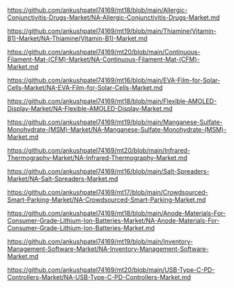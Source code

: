 <p><a href="https://github.com/ankushpatel74169/mt18/blob/main/Allergic-Conjunctivitis-Drugs-Market/NA-Allergic-Conjunctivitis-Drugs-Market.md">https://github.com/ankushpatel74169/mt18/blob/main/Allergic-Conjunctivitis-Drugs-Market/NA-Allergic-Conjunctivitis-Drugs-Market.md</a></p><p><a href="https://github.com/ankushpatel74169/mt19/blob/main/Thiamine(Vitamin-B1)-Market/NA-Thiamine(Vitamin-B1)-Market.md">https://github.com/ankushpatel74169/mt19/blob/main/Thiamine(Vitamin-B1)-Market/NA-Thiamine(Vitamin-B1)-Market.md</a></p><p><a href="https://github.com/ankushpatel74169/mt20/blob/main/Continuous-Filament-Mat-(CFM)-Market/NA-Continuous-Filament-Mat-(CFM)-Market.md">https://github.com/ankushpatel74169/mt20/blob/main/Continuous-Filament-Mat-(CFM)-Market/NA-Continuous-Filament-Mat-(CFM)-Market.md</a></p><p><a href="https://github.com/ankushpatel74169/mt16/blob/main/EVA-Film-for-Solar-Cells-Market/NA-EVA-Film-for-Solar-Cells-Market.md">https://github.com/ankushpatel74169/mt16/blob/main/EVA-Film-for-Solar-Cells-Market/NA-EVA-Film-for-Solar-Cells-Market.md</a></p><p><a href="https://github.com/ankushpatel74169/mt18/blob/main/Flexible-AMOLED-Display-Market/NA-Flexible-AMOLED-Display-Market.md">https://github.com/ankushpatel74169/mt18/blob/main/Flexible-AMOLED-Display-Market/NA-Flexible-AMOLED-Display-Market.md</a></p><p><a href="https://github.com/ankushpatel74169/mt19/blob/main/Manganese-Sulfate-Monohydrate-(MSM)-Market/NA-Manganese-Sulfate-Monohydrate-(MSM)-Market.md">https://github.com/ankushpatel74169/mt19/blob/main/Manganese-Sulfate-Monohydrate-(MSM)-Market/NA-Manganese-Sulfate-Monohydrate-(MSM)-Market.md</a></p><p><a href="https://github.com/ankushpatel74169/mt20/blob/main/Infrared-Thermography-Market/NA-Infrared-Thermography-Market.md">https://github.com/ankushpatel74169/mt20/blob/main/Infrared-Thermography-Market/NA-Infrared-Thermography-Market.md</a></p><p><a href="https://github.com/ankushpatel74169/mt16/blob/main/Salt-Spreaders-Market/NA-Salt-Spreaders-Market.md">https://github.com/ankushpatel74169/mt16/blob/main/Salt-Spreaders-Market/NA-Salt-Spreaders-Market.md</a></p><p><a href="https://github.com/ankushpatel74169/mt17/blob/main/Crowdsourced-Smart-Parking-Market/NA-Crowdsourced-Smart-Parking-Market.md">https://github.com/ankushpatel74169/mt17/blob/main/Crowdsourced-Smart-Parking-Market/NA-Crowdsourced-Smart-Parking-Market.md</a></p><p><a href="https://github.com/ankushpatel74169/mt18/blob/main/Anode-Materials-For-Consumer-Grade-Lithium-Ion-Batteries-Market/NA-Anode-Materials-For-Consumer-Grade-Lithium-Ion-Batteries-Market.md">https://github.com/ankushpatel74169/mt18/blob/main/Anode-Materials-For-Consumer-Grade-Lithium-Ion-Batteries-Market/NA-Anode-Materials-For-Consumer-Grade-Lithium-Ion-Batteries-Market.md</a></p><p><a href="https://github.com/ankushpatel74169/mt19/blob/main/Inventory-Management-Software-Market/NA-Inventory-Management-Software-Market.md">https://github.com/ankushpatel74169/mt19/blob/main/Inventory-Management-Software-Market/NA-Inventory-Management-Software-Market.md</a></p><p><a href="https://github.com/ankushpatel74169/mt20/blob/main/USB-Type-C-PD-Controllers-Market/NA-USB-Type-C-PD-Controllers-Market.md">https://github.com/ankushpatel74169/mt20/blob/main/USB-Type-C-PD-Controllers-Market/NA-USB-Type-C-PD-Controllers-Market.md</a></p>
